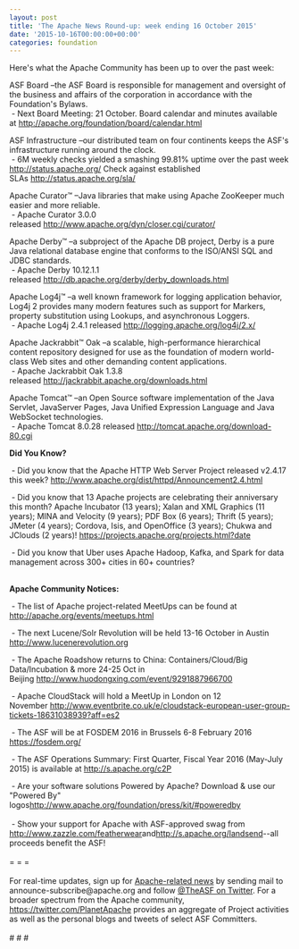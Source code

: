 ```yaml
---
layout: post
title: 'The Apache News Round-up: week ending 16 October 2015'
date: '2015-10-16T00:00:00+00:00'
categories: foundation
---
```

<p>Here's what the Apache Community has been up to over the past week:</p> 
  <p>ASF Board –the ASF Board is responsible for management and oversight of the business and affairs of the corporation in accordance with the Foundation's Bylaws.<br />&nbsp;- Next Board Meeting: 21 October. Board calendar and minutes available at&nbsp;<a href="http://apache.org/foundation/board/calendar.html">http://apache.org/foundation/board/calendar.html</a></p> 
  <div> 
    <p>ASF Infrastructure –our distributed team on four continents keeps the ASF's infrastructure running around the clock.<br />&nbsp;- 6M weekly checks yielded a smashing 99.81% uptime over the past week <a href="http://status.apache.org/">http://status.apache.org/</a>&nbsp;Check against established SLAs&nbsp;<a href="http://status.apache.org/sla/">http://status.apache.org/sla/</a></p> 
    <p>Apache Curator™ –Java libraries that make using Apache ZooKeeper much easier and more reliable.<br />&nbsp;- Apache Curator 3.0.0 released&nbsp;<a href="http://www.apache.org/dyn/closer.cgi/curator/">http://www.apache.org/dyn/closer.cgi/curator/</a></p> 
    <p>Apache Derby™ –a subproject of the Apache DB project, Derby is a pure Java relational database engine that conforms to the ISO/ANSI SQL and JDBC standards.<br />&nbsp;- Apache Derby 10.12.1.1 released&nbsp;<a href="http://db.apache.org/derby/derby_downloads.html">http://db.apache.org/derby/derby_downloads.html</a></p> 
    <p>Apache Log4j™ –a well known framework for logging application behavior, Log4j 2 provides many modern features such as support for Markers, property substitution using Lookups, and asynchronous Loggers.<br />&nbsp;- Apache Log4j 2.4.1 released&nbsp;<a href="http://logging.apache.org/log4j/2.x/">http://logging.apache.org/log4j/2.x/</a></p> 
  </div> 
  <div> 
    <p>Apache Jackrabbit™ Oak –a scalable, high-performance hierarchical content repository designed for use as the foundation of modern world-class Web sites and other demanding content applications.<br />&nbsp;- Apache Jackrabbit Oak 1.3.8 released&nbsp;<a href="http://jackrabbit.apache.org/downloads.html">http://jackrabbit.apache.org/downloads.html</a></p> 
    <p>Apache Tomcat™ –an Open Source software implementation of the Java Servlet, JavaServer Pages, Java Unified Expression Language and Java WebSocket technologies.<br />&nbsp;- Apache Tomcat 8.0.28 released&nbsp;<a href="http://tomcat.apache.org/download-80.cgi">http://tomcat.apache.org/download-80.cgi</a></p> 
    <p><strong>Did You Know?</strong></p> 
  </div> 
  <div> 
    <p>&nbsp;- Did you know that the Apache HTTP Web Server Project released v2.4.17 this week?&nbsp;<a href="http://www.apache.org/dist/httpd/Announcement2.4.html">http://www.apache.org/dist/httpd/Announcement2.4.html</a></p> 
    <p>&nbsp;- Did you know that 13 Apache projects are celebrating their anniversary this month? Apache Incubator (13 years); Xalan and XML Graphics (11 years); MINA and Velocity (9 years); PDF Box (6 years); Thrift (5 years); JMeter (4 years); Cordova, Isis, and OpenOffice (3 years); Chukwa and JClouds (2 years)!&nbsp;<a href="https://projects.apache.org/projects.html?date">https://projects.apache.org/projects.html?date</a></p> 
  </div> 
  <div>&nbsp;- Did you know that Uber uses Apache Hadoop, Kafka, and Spark for data management across 300+ cities in 60+ countries?</div> 
  <div><br /></div> 
  <div> 
    <p><strong>Apache Community Notices:</strong></p> 
    <p><strong></strong>&nbsp;- The list of Apache project-related MeetUps can be found at <a href="http://apache.org/events/meetups.html">http://apache.org/events/meetups.html</a></p> 
  </div> 
  <div></div> 
  <div>&nbsp;- The next Lucene/Solr Revolution will be held 13-16 October in Austin <a href="http://www.lucenerevolution.org/">http://www.lucenerevolution.org</a></div> 
  <div> 
    <p>&nbsp;- The Apache Roadshow returns to China: Containers/Cloud/Big Data/Incubation &amp; more 24-25 Oct in Beijing&nbsp;<a href="http://www.huodongxing.com/event/9291887966700">http://www.huodongxing.com/event/9291887966700</a></p> 
    <p>&nbsp;- Apache CloudStack will hold a MeetUp in London on 12 November&nbsp;<a href="http://www.eventbrite.co.uk/e/cloudstack-european-user-group-tickets-18631038939?aff=es2">http://www.eventbrite.co.uk/e/cloudstack-european-user-group-tickets-18631038939?aff=es2</a></p> 
  </div> 
  <div> 
    <p>&nbsp;- The ASF will be at FOSDEM 2016 in Brussels 6-8 February 2016 <a href="https://fosdem.org/">https://fosdem.org/</a></p> 
    <p>&nbsp;- The ASF Operations Summary: First Quarter, Fiscal Year 2016 (May-July 2015) is available at&nbsp;<a href="http://s.apache.org/c2P">http://s.apache.org/c2P</a></p> 
  </div> 
  <div>&nbsp;- Are your software solutions Powered by Apache? Download &amp; use our &quot;Powered By&quot; logos<a href="http://www.apache.org/foundation/press/kit/#poweredby">http://www.apache.org/foundation/press/kit/#poweredby</a></div> 
  <div><br /></div> 
  <div>&nbsp;- Show your support for Apache with ASF-approved swag from <a href="http://www.zazzle.com/featherwear">http://www.zazzle.com/featherwear</a>and<a href="http://s.apache.org/landsend">http://s.apache.org/landsend</a>--all proceeds benefit the ASF!&nbsp;</div> 
  <div><br /></div> 
  <div>= = =</div> 
  <div><br /></div> 
  <div>For real-time updates, sign up for <a href="http://apache.org/foundation/mailinglists.html#foundation-announce">Apache-related news</a> by sending mail to announce-subscribe@apache.org and follow <a href="https://twitter.com/TheASF">@TheASF on Twitter</a>. For a broader spectrum from the Apache community, <a href="http://s.apache.org/landsend">https://twitter.com/PlanetApache</a> provides an aggregate of Project activities as well as the personal blogs and tweets of select ASF Committers.</div> 
  <div><br /></div> 
  <div># # #</div>
